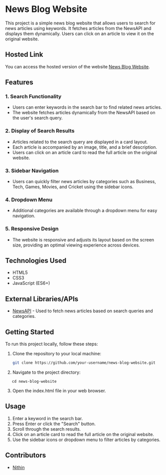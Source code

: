 # News Blog Website

This project is a simple news blog website that allows users to search for news articles using keywords. It fetches articles from the NewsAPI and displays them dynamically. Users can click on an article to view it on the original website.

## Hosted Link

You can access the hosted version of the website [News Blog Website](https://your-username.github.io/News-Blog-Website/).

## Features

### 1. Search Functionality

- Users can enter keywords in the search bar to find related news articles.
- The website fetches articles dynamically from the NewsAPI based on the user's search query.

### 2. Display of Search Results

- Articles related to the search query are displayed in a card layout.
- Each article is accompanied by an image, title, and a brief description.
- Users can click on an article card to read the full article on the original website.

### 3. Sidebar Navigation

- Users can quickly filter news articles by categories such as Business, Tech, Games, Movies, and Cricket using the sidebar icons.

### 4. Dropdown Menu

- Additional categories are available through a dropdown menu for easy navigation.

### 5. Responsive Design

- The website is responsive and adjusts its layout based on the screen size, providing an optimal viewing experience across devices.

## Technologies Used

- HTML5
- CSS3
- JavaScript (ES6+)

## External Libraries/APIs

- [NewsAPI](https://newsapi.org/) - Used to fetch news articles based on search queries and categories.

## Getting Started

To run this project locally, follow these steps:

1. Clone the repository to your local machine:

   ```bash
   git clone https://github.com/your-username/news-blog-website.git
   ```
   
2. Navigate to the project directory:

 ```
    cd news-blog-website
 ```

3. Open the index.html file in your web browser.

## Usage

1. Enter a keyword in the search bar.
2. Press Enter or click the "Search" button.
3. Scroll through the search results.
4. Click on an article card to read the full article on the original website.
5. Use the sidebar icons or dropdown menu to filter articles by categories.

## Contributors

- [Nithin](https://github.com/NithinRoyale/)
